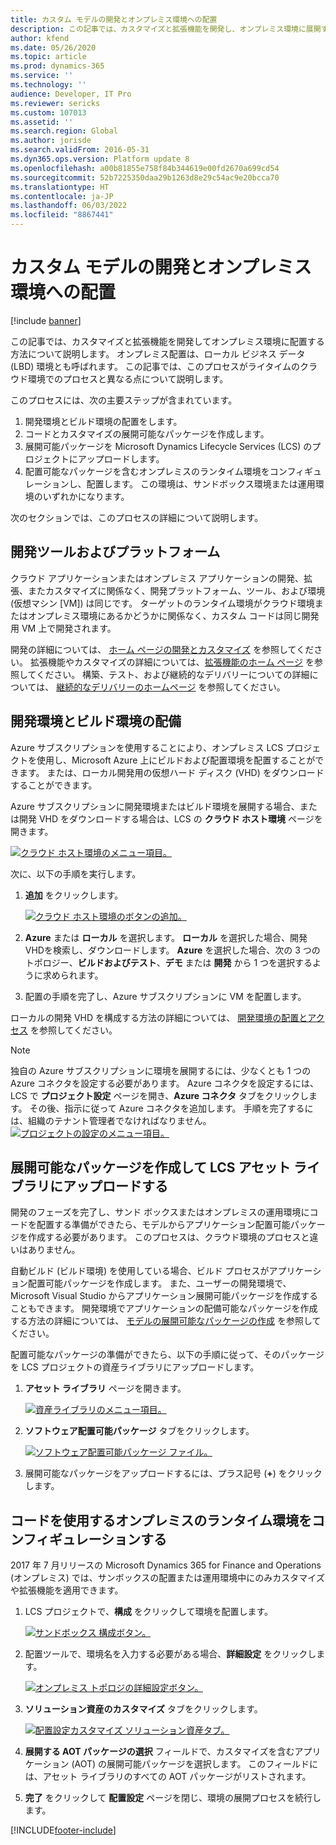 ```yaml
---
title: カスタム モデルの開発とオンプレミス環境への配置
description: この記事では、カスタマイズと拡張機能を開発し、オンプレミス環境に展開するプロセスについて説明します。
author: kfend
ms.date: 05/26/2020
ms.topic: article
ms.prod: dynamics-365
ms.service: ''
ms.technology: ''
audience: Developer, IT Pro
ms.reviewer: sericks
ms.custom: 107013
ms.assetid: ''
ms.search.region: Global
ms.author: jorisde
ms.search.validFrom: 2016-05-31
ms.dyn365.ops.version: Platform update 8
ms.openlocfilehash: a00b81855e758f84b344619e00fd2670a699cd54
ms.sourcegitcommit: 52b7225350daa29b1263d8e29c54ac9e20bcca70
ms.translationtype: HT
ms.contentlocale: ja-JP
ms.lasthandoff: 06/03/2022
ms.locfileid: "8867441"
---
```

# <a name="develop-and-deploy-custom-models-to-on-premises-environments"></a>カスタム モデルの開発とオンプレミス環境への配置

[!include [banner](../includes/banner.md)]

この記事では、カスタマイズと拡張機能を開発してオンプレミス環境に配置する方法について説明します。 オンプレミス配置は、ローカル ビジネス データ (LBD) 環境とも呼ばれます。 この記事では、このプロセスがライタイムのクラウド環境でのプロセスと異なる点について説明します。

このプロセスには、次の主要ステップが含まれています。

1. 開発環境とビルド環境の配置をします。
2. コードとカスタマイズの展開可能なパッケージを作成します。
3. 展開可能パッケージを Microsoft Dynamics Lifecycle Services (LCS) のプロジェクトにアップロードします。
4. 配置可能なパッケージを含むオンプレミスのランタイム環境をコンフィギュレーションし、配置します。 この環境は、サンドボックス環境または運用環境のいずれかになります。

次のセクションでは、このプロセスの詳細について説明します。

## <a name="development-tools-and-platform"></a>開発ツールおよびプラットフォーム
クラウド アプリケーションまたはオンプレミス アプリケーションの開発、拡張、またカスタマイズに関係なく、開発プラットフォーム、ツール、および環境 (仮想マシン [VM]) は同じです。 ターゲットのランタイム環境がクラウド環境またはオンプレミス環境にあるかどうかに関係なく、カスタム コードは同じ開発用 VM 上で開発されます。

開発の詳細については、 [ホーム ページの開発とカスタマイズ](../dev-tools/developer-home-page.md) を参照してください。 拡張機能やカスタマイズの詳細については、[拡張機能のホーム ページ](../extensibility/extensibility-home-page.md) を参照してください。 構築、テスト、および継続的なデリバリーについての詳細については、 [継続的なデリバリーのホームページ](../dev-tools/continuous-delivery-home-page.md) を参照してください。

## <a name="deploy-development-and-build-environments"></a>開発環境とビルド環境の配備
Azure サブスクリプションを使用することにより、オンプレミス LCS プロジェクトを使用し、Microsoft Azure 上にビルドおよび配置環境を配置することができます。 または、ローカル開発用の仮想ハード ディスク (VHD) をダウンロードすることができます。

Azure サブスクリプションに開発環境またはビルド環境を展開する場合、または開発 VHD をダウンロードする場合は、LCS の **クラウド ホスト環境** ページを開きます。

[![クラウド ホスト環境のメニュー項目。](./media/alm-flow-01.png)](./media/alm-flow-01.png)

次に、以下の手順を実行します。
    
1. **追加** をクリックします。 

    [![クラウド ホスト環境のボタンの追加。](./media/alm-flow-02.png)](./media/alm-flow-02.png)
  
2. **Azure** または **ローカル** を選択します。 **ローカル** を選択した場合、開発 VHDを検索し、ダウンロードします。 **Azure** を選択した場合、次の 3 つのトポロジー、**ビルドおよびテスト**、**デモ** または **開発** から 1 つを選択するように求められます。
3. 配置の手順を完了し、Azure サブスクリプションに VM を配置します。

ローカルの開発 VHD を構成する方法の詳細については、 [開発環境の配置とアクセス](../dev-tools/access-instances.md#vm-that-is-running-locally) を参照してください。

> [!NOTE]
> 独自の Azure サブスクリプションに環境を展開するには、少なくとも 1 つの Azure コネクタを設定する必要があります。 Azure コネクタを設定するには、LCS で **プロジェクト設定** ページを開き、**Azure コネクタ** タブをクリックします。 その後、指示に従って Azure コネクタを追加します。 手順を完了するには、組織のテナント管理者でなければなりません。  
> [![プロジェクトの設定のメニュー項目。](./media/alm-flow-03.png)](./media/alm-flow-03.png)

## <a name="create-and-upload-a-deployable-package-to-the-lcs-asset-library"></a>展開可能なパッケージを作成して LCS アセット ライブラリにアップロードする
開発のフェーズを完了し、サンド ボックスまたはオンプレミスの運用環境にコードを配置する準備ができたら、モデルからアプリケーション配置可能パッケージを作成する必要があります。 このプロセスは、クラウド環境のプロセスと違いはありません。

自動ビルド (ビルド環境) を使用している場合、ビルド プロセスがアプリケーション配置可能パッケージを作成します。 また、ユーザーの開発環境で、Microsoft Visual Studio からアプリケーション展開可能パッケージを作成することもできます。 開発環境でアプリケーションの配備可能なパッケージを作成する方法の詳細については、 [モデルの展開可能なパッケージの作成](../deployment/create-apply-deployable-package.md) を参照してください。

配置可能なパッケージの準備ができたら、以下の手順に従って、そのパッケージを LCS プロジェクトの資産ライブラリにアップロードします。

1. **アセット ライブラリ** ページを開きます。

    [![資産ライブラリのメニュー項目。](./media/alm-flow-04.png)](./media/alm-flow-04.png)

2. **ソフトウェア配置可能パッケージ** タブをクリックします。

    [![ソフトウェア配置可能パッケージ ファイル。](./media/alm-flow-05.png)](./media/alm-flow-05.png)

3. 展開可能なパッケージをアップロードするには、プラス記号 (**+**) をクリックします。 

## <a name="configure-an-on-premises-runtime-environment-that-uses-your-code"></a>コードを使用するオンプレミスのランタイム環境をコンフィギュレーションする
2017 年 7 月リリースの Microsoft Dynamics 365 for Finance and Operations (オンプレミス) では、サンボックスの配置または運用環境中にのみカスタマイズや拡張機能を適用できます。

1. LCS プロジェクトで、**構成** をクリックして環境を配置します。

    [![サンドボックス 構成ボタン。](./media/alm-flow-06.png)](./media/alm-flow-06.png)

2. 配置ツールで、環境名を入力する必要がある場合、**詳細設定** をクリックします。

    [![オンプレミス トポロジの詳細設定ボタン。](./media/alm-flow-07.png)](./media/alm-flow-07.png)

3. **ソリューション資産のカスタマイズ** タブをクリックします。 

    [![配置設定カスタマイズ ソリューション資産タブ。](./media/alm-flow-08.png)](./media/alm-flow-08.png)

4. **展開する AOT パッケージの選択** フィールドで、カスタマイズを含むアプリケーション (AOT) の展開可能パッケージを選択します。 このフィールドには、アセット ライブラリのすべての AOT パッケージがリストされます。
5. **完了** をクリックして **配置設定** ページを閉じ、環境の展開プロセスを続行します。


[!INCLUDE[footer-include](../../../includes/footer-banner.md)]

